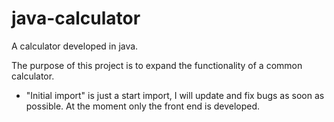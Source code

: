 # java-calculator
A calculator developed in java.

The purpose of this project is to expand the functionality of a common calculator.

- "Initial import" is just a start import, I will update and fix bugs as soon as possible. At the moment only the front end is developed.
